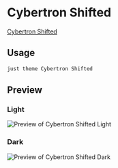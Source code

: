 # Cybertron Shifted

[Cybertron Shifted](https://github.com/JorgEdmundo)

## Usage

```bash
just theme Cybertron Shifted
```

## Preview

### Light

![Preview of Cybertron Shifted Light](preview-light.png)

### Dark

![Preview of Cybertron Shifted Dark](preview-dark.png)
